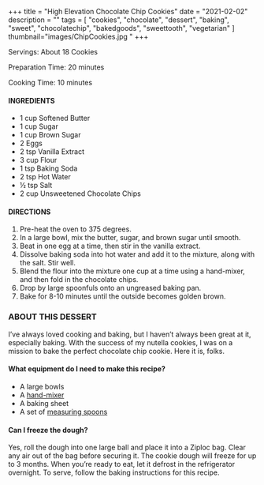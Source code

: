 +++
title = "High Elevation Chocolate Chip Cookies"
date = "2021-02-02"
description = ""
tags = [
    "cookies",
    "chocolate",
    "dessert", 
    "baking",
    "sweet",
    "chocolatechip",
    "bakedgoods",
    "sweettooth",
    "vegetarian"
]
thumbnail="images/ChipCookies.jpg "
+++

Servings: About 18 Cookies <!--more-->

Preparation Time: 20 minutes

Cooking Time: 10 minutes

#### INGREDIENTS 

* 1 cup Softened Butter 
* 1 cup Sugar 
* 1 cup Brown Sugar 
* 2 Eggs 
* 2 tsp Vanilla Extract 
* 3 cup Flour 
* 1 tsp Baking Soda 
* 2 tsp Hot Water 
* ½ tsp Salt 
* 2 cup Unsweetened Chocolate Chips 

#### DIRECTIONS 

1. Pre-heat the oven to 375 degrees. 
2. In a large bowl, mix the butter, sugar, and brown sugar until smooth. 
3. Beat in one egg at a time, then stir in the vanilla extract. 
4. Dissolve baking soda into hot water and add it to the mixture, along with the salt. Stir well. 
5. Blend the flour into the mixture one cup at a time using a hand-mixer, and then fold in the chocolate chips. 
6. Drop by large spoonfuls onto an ungreased baking pan. 
7. Bake for 8-10 minutes until the outside becomes golden brown. 

### ABOUT THIS DESSERT

I’ve always loved cooking and baking, but I haven’t always been great at it, especially baking. With the success of my nutella cookies, I was on a mission to bake the perfect chocolate chip cookie. Here it is, folks. 

#### What equipment do I need to make this recipe?

* A large bowls
* A [hand-mixer](https://amzn.to/3rRtUs2)
* A baking sheet
* A set of [measuring spoons](https://amzn.to/3ll7TiS)

#### Can I freeze the dough?
Yes, roll the dough into one large ball and place it into a Ziploc bag. Clear any air out of the bag before securing it. The cookie dough will freeze for up to 3 months. When you’re ready to eat, let it defrost in the refrigerator overnight. To serve, follow the baking instructions for this recipe.
